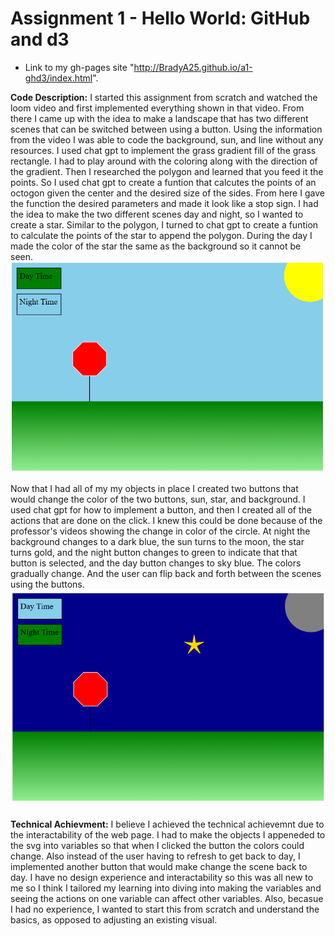 Assignment 1 - Hello World: GitHub and d3  
===

- Link to my gh-pages site "http://BradyA25.github.io/a1-ghd3/index.html".


**Code Description:**
I started this assignment from scratch and watched the loom video and first implemented everything shown in that video. From there I came up with the idea to make a landscape that has two different scenes that can be switched between using a button. Using the information from the video I was able to code the background, sun, and line without any resources. I used chat gpt to implement the grass gradient fill of the grass rectangle. I had to play around with the coloring along with the direction of the gradient. Then I researched the polygon and learned that you feed it the points. So I used chat gpt to create a funtion that calcutes the points of an octogon given the center and the desired size of the sides. From here I gave the function the desired parameters and made it look like a stop sign. I had the idea to make the two different scenes day and night, so I wanted to create a star. Similar to the polygon, I turned to chat gpt to create a funtion to calculate the points of the star to append the polygon. During the day I made the color of the star the same as the background so it cannot be seen. 
![Alt text](image.png)

Now that I had all of my my objects in place I created two buttons that would change the color of the two buttons, sun, star, and background. I used chat gpt for how to implement a button, and then I created all of the actions that are done on the click. I knew this could be done because of the professor's videos showing the change in color of the circle. At night the background changes to a dark blue, the sun turns to the moon, the star turns gold, and the night button changes to green to indicate that that button is selected, and the day button changes to sky blue. The colors gradually change. And the user can flip back and forth between the scenes using the buttons.
![Alt text](image-1.png)

**Technical Achievment:**
I believe I achieved the technical achievemnt due to the interactability of the web page. I had to make the objects I appeneded to the svg into variables so that when I clicked the button the colors could change. Also instead of the user having to refresh to get back to day, I implemented another button that would make change the scene back to day. I have no design experience and interactability so this was all new to me so I think I tailored my learning into diving into making the variables and seeing the actions on one variable can affect other variables. Also, becasue I had no experience, I wanted to start this from scratch and understand the basics, as opposed to adjusting an existing visual.
